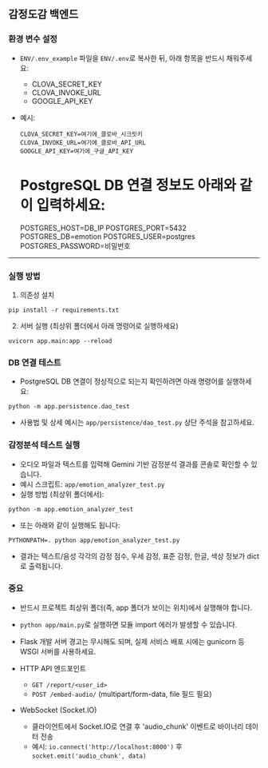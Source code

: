 ## 감정도감 백엔드

### 환경 변수 설정

- `ENV/.env_example` 파일을 `ENV/.env`로 복사한 뒤, 아래 항목을 반드시 채워주세요:
  - CLOVA_SECRET_KEY
  - CLOVA_INVOKE_URL
  - GOOGLE_API_KEY
- 예시:
  ```
  CLOVA_SECRET_KEY=여기에_클로바_시크릿키
  CLOVA_INVOKE_URL=여기에_클로바_API_URL
  GOOGLE_API_KEY=여기에_구글_API_KEY
  ```

  # PostgreSQL DB 연결 정보도 아래와 같이 입력하세요:
  POSTGRES_HOST=DB_IP
  POSTGRES_PORT=5432
  POSTGRES_DB=emotion
  POSTGRES_USER=postgres
  POSTGRES_PASSWORD=비밀번호

---

### 실행 방법

1. 의존성 설치

```
pip install -r requirements.txt
```

2. 서버 실행 (최상위 폴더에서 아래 명령어로 실행하세요)

```
uvicorn app.main:app --reload
```

### DB 연결 테스트

- PostgreSQL DB 연결이 정상적으로 되는지 확인하려면 아래 명령어를 실행하세요:

```
python -m app.persistence.dao_test
```

- 사용법 및 상세 예시는 `app/persistence/dao_test.py` 상단 주석을 참고하세요.

### 감정분석 테스트 실행

- 오디오 파일과 텍스트를 입력해 Gemini 기반 감정분석 결과를 콘솔로 확인할 수 있습니다.
- 예시 스크립트: `app/emotion_analyzer_test.py`
- 실행 방법 (최상위 폴더에서):

```
python -m app.emotion_analyzer_test
```

- 또는 아래와 같이 실행해도 됩니다:
```
PYTHONPATH=. python app/emotion_analyzer_test.py
```

- 결과는 텍스트/음성 각각의 감정 점수, 우세 감정, 표준 감정, 한글, 색상 정보가 dict로 출력됩니다.

### 중요
- 반드시 프로젝트 최상위 폴더(즉, app 폴더가 보이는 위치)에서 실행해야 합니다.
- `python app/main.py`로 실행하면 모듈 import 에러가 발생할 수 있습니다.
- Flask 개발 서버 경고는 무시해도 되며, 실제 서비스 배포 시에는 gunicorn 등 WSGI 서버를 사용하세요.

- HTTP API 엔드포인트
  - `GET /report/<user_id>`
  - `POST /embed-audio/` (multipart/form-data, file 필드 필요)

- WebSocket (Socket.IO)
  - 클라이언트에서 Socket.IO로 연결 후 'audio_chunk' 이벤트로 바이너리 데이터 전송
  - 예시: `io.connect('http://localhost:8000')` 후 `socket.emit('audio_chunk', data)`
